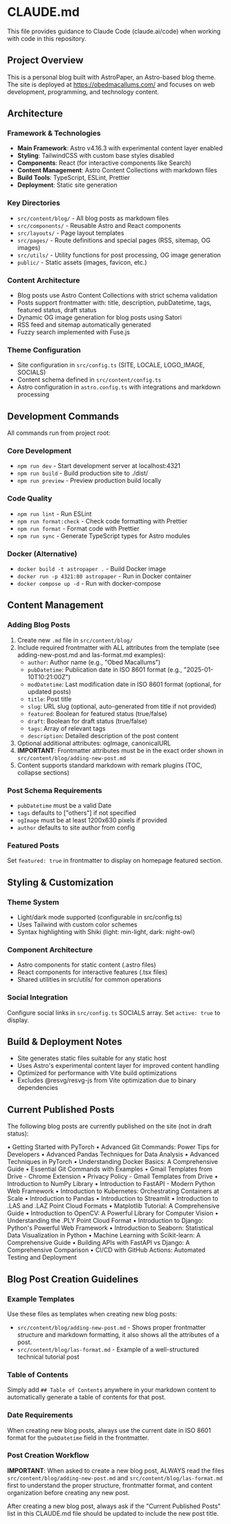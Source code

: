 # CLAUDE.md

This file provides guidance to Claude Code (claude.ai/code) when working with code in this repository.

## Project Overview

This is a personal blog built with AstroPaper, an Astro-based blog theme. The site is deployed at https://obedmacallums.com/ and focuses on web development, programming, and technology content.

## Architecture

### Framework & Technologies
- **Main Framework**: Astro v4.16.3 with experimental content layer enabled
- **Styling**: TailwindCSS with custom base styles disabled
- **Components**: React (for interactive components like Search)
- **Content Management**: Astro Content Collections with markdown files
- **Build Tools**: TypeScript, ESLint, Prettier
- **Deployment**: Static site generation

### Key Directories
- `src/content/blog/` - All blog posts as markdown files
- `src/components/` - Reusable Astro and React components
- `src/layouts/` - Page layout templates
- `src/pages/` - Route definitions and special pages (RSS, sitemap, OG images)
- `src/utils/` - Utility functions for post processing, OG image generation
- `public/` - Static assets (images, favicon, etc.)

### Content Architecture
- Blog posts use Astro Content Collections with strict schema validation
- Posts support frontmatter with: title, description, pubDatetime, tags, featured status, draft status
- Dynamic OG image generation for blog posts using Satori
- RSS feed and sitemap automatically generated
- Fuzzy search implemented with Fuse.js

### Theme Configuration
- Site configuration in `src/config.ts` (SITE, LOCALE, LOGO_IMAGE, SOCIALS)
- Content schema defined in `src/content/config.ts`
- Astro configuration in `astro.config.ts` with integrations and markdown processing

## Development Commands

All commands run from project root:

### Core Development
- `npm run dev` - Start development server at localhost:4321
- `npm run build` - Build production site to ./dist/
- `npm run preview` - Preview production build locally

### Code Quality
- `npm run lint` - Run ESLint
- `npm run format:check` - Check code formatting with Prettier
- `npm run format` - Format code with Prettier
- `npm run sync` - Generate TypeScript types for Astro modules

### Docker (Alternative)
- `docker build -t astropaper .` - Build Docker image
- `docker run -p 4321:80 astropaper` - Run in Docker container
- `docker compose up -d` - Run with docker-compose

## Content Management

### Adding Blog Posts
1. Create new `.md` file in `src/content/blog/`
2. Include required frontmatter with ALL attributes from the template (see adding-new-post.md and las-format.md examples):
   - `author`: Author name (e.g., "Obed Macallums")
   - `pubDatetime`: Publication date in ISO 8601 format (e.g., "2025-01-10T10:21:00Z")
   - `modDatetime`: Last modification date in ISO 8601 format (optional, for updated posts)
   - `title`: Post title
   - `slug`: URL slug (optional, auto-generated from title if not provided)
   - `featured`: Boolean for featured status (true/false)
   - `draft`: Boolean for draft status (true/false)
   - `tags`: Array of relevant tags
   - `description`: Detailed description of the post content
3. Optional additional attributes: ogImage, canonicalURL
4. **IMPORTANT**: Frontmatter attributes must be in the exact order shown in `src/content/blog/adding-new-post.md`
5. Content supports standard markdown with remark plugins (TOC, collapse sections)

### Post Schema Requirements
- `pubDatetime` must be a valid Date
- `tags` defaults to ["others"] if not specified
- `ogImage` must be at least 1200x630 pixels if provided
- `author` defaults to site author from config

### Featured Posts
Set `featured: true` in frontmatter to display on homepage featured section.

## Styling & Customization

### Theme System
- Light/dark mode supported (configurable in src/config.ts)
- Uses Tailwind with custom color schemes
- Syntax highlighting with Shiki (light: min-light, dark: night-owl)

### Component Architecture
- Astro components for static content (.astro files)
- React components for interactive features (.tsx files)
- Shared utilities in src/utils/ for common operations

### Social Integration
Configure social links in `src/config.ts` SOCIALS array. Set `active: true` to display.

## Build & Deployment Notes

- Site generates static files suitable for any static host
- Uses Astro's experimental content layer for improved content handling
- Optimized for performance with Vite build optimizations
- Excludes @resvg/resvg-js from Vite optimization due to binary dependencies

## Current Published Posts

The following blog posts are currently published on the site (not in draft status):

• Getting Started with PyTorch
• Advanced Git Commands: Power Tips for Developers
• Advanced Pandas Techniques for Data Analysis
• Advanced Techniques in PyTorch
• Understanding Docker Basics: A Comprehensive Guide
• Essential Git Commands with Examples
• Gmail Templates from Drive - Chrome Extension
• Privacy Policy - Gmail Templates from Drive
• Introduction to NumPy Library
• Introduction to FastAPI - Modern Python Web Framework
• Introduction to Kubernetes: Orchestrating Containers at Scale
• Introduction to Pandas
• Introduction to Streamlit
• Introduction to .LAS and .LAZ Point Cloud Formats
• Matplotlib Tutorial: A Comprehensive Guide
• Introduction to OpenCV: A Powerful Library for Computer Vision
• Understanding the .PLY Point Cloud Format
• Introduction to Django: Python's Powerful Web Framework
• Introduction to Seaborn: Statistical Data Visualization in Python
• Machine Learning with Scikit-learn: A Comprehensive Guide
• Building APIs with FastAPI vs Django: A Comprehensive Comparison
• CI/CD with GitHub Actions: Automated Testing and Deployment

## Blog Post Creation Guidelines

### Example Templates
Use these files as templates when creating new blog posts:
- `src/content/blog/adding-new-post.md` - Shows proper frontmatter structure and markdown formatting, it also shows all the attributes of a post.
- `src/content/blog/las-format.md` - Example of a well-structured technical tutorial post

### Table of Contents
Simply add `## Table of Contents` anywhere in your markdown content to automatically generate a table of contents for that post.

### Date Requirements
When creating new blog posts, always use the current date in ISO 8601 format for the `pubDatetime` field in the frontmatter.

### Post Creation Workflow

**IMPORTANT**: When asked to create a new blog post, ALWAYS read the files `src/content/blog/adding-new-post.md` and `src/content/blog/las-format.md` first to understand the proper structure, frontmatter format, and content organization before creating any new post.

After creating a new blog post, always ask if the "Current Published Posts" list in this CLAUDE.md file should be updated to include the new post title.